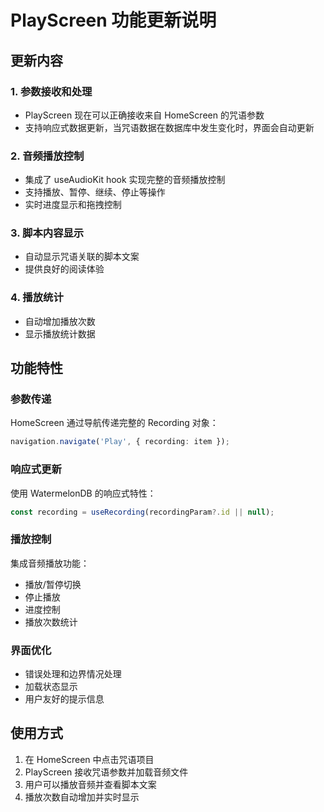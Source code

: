 # PlayScreen 功能更新说明

## 更新内容

### 1. 参数接收和处理

- PlayScreen 现在可以正确接收来自 HomeScreen 的咒语参数
- 支持响应式数据更新，当咒语数据在数据库中发生变化时，界面会自动更新

### 2. 音频播放控制

- 集成了 useAudioKit hook 实现完整的音频播放控制
- 支持播放、暂停、继续、停止等操作
- 实时进度显示和拖拽控制

### 3. 脚本内容显示

- 自动显示咒语关联的脚本文案
- 提供良好的阅读体验

### 4. 播放统计

- 自动增加播放次数
- 显示播放统计数据

## 功能特性

### 参数传递

HomeScreen 通过导航传递完整的 Recording 对象：

```typescript
navigation.navigate('Play', { recording: item });
```

### 响应式更新

使用 WatermelonDB 的响应式特性：

```typescript
const recording = useRecording(recordingParam?.id || null);
```

### 播放控制

集成音频播放功能：

- 播放/暂停切换
- 停止播放
- 进度控制
- 播放次数统计

### 界面优化

- 错误处理和边界情况处理
- 加载状态显示
- 用户友好的提示信息

## 使用方式

1. 在 HomeScreen 中点击咒语项目
2. PlayScreen 接收咒语参数并加载音频文件
3. 用户可以播放音频并查看脚本文案
4. 播放次数自动增加并实时显示
